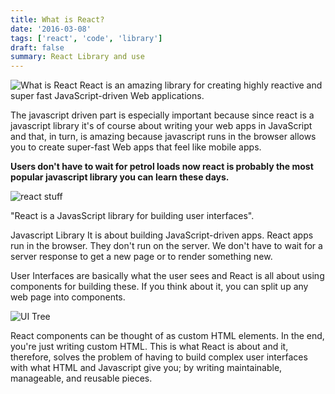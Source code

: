 ```yaml
---
title: What is React?
date: '2016-03-08'
tags: ['react', 'code', 'library']
draft: false
summary: React Library and use
---
```


![What is React](https://cdn.hashnode.com/res/hashnode/image/upload/v1628912146552/gKbyVPqp3.png?auto=compress,format&format=webp)
React is an amazing library for creating highly reactive and super fast JavaScript-driven Web applications.

The javascript driven part is especially important because since react is a javascript library it's of course about writing your web apps in JavaScript and that, in turn, is amazing because javascript runs in the browser allows you to create super-fast Web apps that feel like mobile apps.

**Users don't have to wait for petrol loads now react is probably the most popular javascript library you can learn these days.**

![react stuff](https://cdn.hashnode.com/res/hashnode/image/upload/v1628912337962/mljQ_64VF.png?auto=compress,format&format=webp)

"React is a JavasScript library for building user interfaces".

Javascript Library It is about building JavaScript-driven apps. React apps run in the browser. They don't run on the server. We don't have to wait for a server response to get a new page or to render something new.

User Interfaces are basically what the user sees and React is all about using components for building these. If you think about it, you can split up any web page into components.

![UI Tree](https://cdn.hashnode.com/res/hashnode/image/upload/v1628912252902/P4s3LSZuI.png?auto=compress,format&format=webp)

React components can be thought of as custom HTML elements. In the end, you're just writing custom HTML. This is what React is about and it, therefore, solves the problem of having to build complex user interfaces with what HTML and Javascript give you; by writing maintainable, manageable, and reusable pieces.
